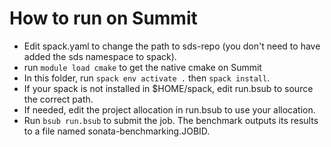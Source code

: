 How to run on Summit
====================

* Edit spack.yaml to change the path to sds-repo (you don't need to have added the sds namespace to spack).
* run `module load cmake` to get the native cmake on Summit
* In this folder, run `spack env activate .` then `spack install`.
* If your spack is not installed in $HOME/spack, edit run.bsub to source the correct path.
* If needed, edit the project allocation in run.bsub to use your allocation.
* Run `bsub run.bsub` to submit the job. The benchmark outputs its results
  to a file named sonata-benchmarking.JOBID.
